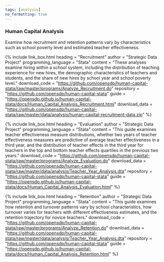 ```yaml
---
tags: [analysis]
no_formatting: true
---
```


### Human Capital Analysis
Examine how recruitment and retention patterns vary by characteristics such as school poverty level and estimated teacher effectiveness.


{% include link_box.html
  heading = "Recruitment"
  author = "Strategic Data Project"
  programming_language = "Stata"
  content = "These analyses examine hiring within a school system, including the distribution of teaching experience for new hires, the demographic characteristics of teachers and students, and the share of new hires by school year and school poverty level."
  download_code = "https://github.com/opensdp/human-capital-stata/raw/master/programs/Analyze_Recruitment.do"
  repository = "https://github.com/opensdp/human-capital-stata"
  guide = "https://opensdp.github.io/human-capital-stata/docs/Human_Capital_Analysis_Recruitment.html"
  download_data = "https://github.com/opensdp/human-capital-stata/raw/master/data/analysis/human-capital-recruitment-data.zip"
  %}

{% include link_box.html
  heading = "Evaluation"
  author = "Strategic Data Project"
  programming_language = "Stata"
  content = "This guide examines teacher effectiveness measure distributions, whether two years of teacher effectiveness measures are predictive of average teacher effectiveness in a third year, and the distribution of teacher effects in the third year for teachers in the top and bottom teacher effects quartiles in the previous two years."
  download_code = "https://github.com/opensdp/human-capital-stata/raw/master/programs/Analyze_Evaluation.do"
  download_data = "https://github.com/opensdp/human-capital-stata/raw/master/data/analysis/Teacher_Year_Analysis.dta"
  repository = "https://github.com/opensdp/human-capital-stata"
  guide = "https://opensdp.github.io/human-capital-stata/docs/Human_Capital_Analysis_Evaluation.html"
  %}

{% include link_box.html
  heading = "Retention"
  author = "Strategic Data Project"
  programming_language = "Stata"
  content = "This guide examines how retention and turnover patterns vary by school characteristics, how turnover varies for teachers with different effectiveness estimates, and the retention trajectory for novice teachers."
  download_code = "https://github.com/opensdp/human-capital-stata/raw/master/programs/Analyze_Retention.do"
  download_data = "https://github.com/opensdp/human-capital-stata/raw/master/data/analysis/Teacher_Year_Analysis.dta"
  repository = "https://github.com/opensdp/human-capital-stata"
  guide = "https://opensdp.github.io/human-capital-stata/docs/Human_Capital_Analysis_Retention.html"
  %}


